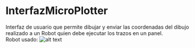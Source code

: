 # InterfazMicroPlotter
Interfaz de usuario que permite dibujar y enviar las coordenadas del dibujo realizado a un Robot quien debe ejecutar los trazos en un panel.<br/>
Robot usado:
![alt text](https://user-images.githubusercontent.com/56939611/93902543-4aab9a00-fcbd-11ea-9984-9097ca8057ce.PNG)
